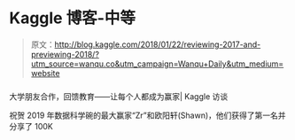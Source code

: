 # Kaggle 博客-中等

> 原文：<http://blog.kaggle.com/2018/01/22/reviewing-2017-and-previewing-2018/?utm_source=wanqu.co&utm_campaign=Wanqu+Daily&utm_medium=website>

### 

大学朋友合作，回馈教育——让每个人都成为赢家| Kaggle 访谈

祝贺 2019 年数据科学碗的最大赢家“Zr”和欧阳轩(Shawn)，他们获得了第一名并分享了 100K